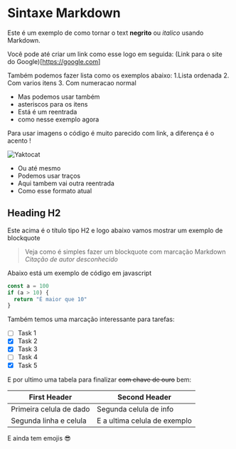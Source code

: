# Sintaxe Markdown

Este é um exemplo de como tornar o text **negrito** ou *italico* usando Markdown.

Você pode até criar um link como esse logo em seguida: (Link para o site do Google)[https://google.com]

Também podemos fazer lista como os exemplos abaixo:
1.Lista ordenada
2. Com varios itens
3. Com numeracao normal

* Mas podemos usar também
* asteriscos para os itens
 * Está é um reentrada
* como nesse exemplo agora

Para usar imagens o código é muito parecido com link, a diferença é o acento !

![Yaktocat](https://octodex.github.com/images/yaktocat.png)

- Ou até mesmo
- Podemos usar traços
 - Aqui tambem vai outra reentrada
- Como esse formato atual

## Heading H2

Este acima é o título tipo H2 e logo abaixo vamos mostrar um exemplo de blockquote

> Veja como é simples fazer um blockquote com marcação Markdown
> _Citação de autor desconhecido_

Abaixo está um exemplo de código em javascript

```javascript
const a = 100
if (a > 10) {
  return "É maior que 10"
} 
```

Também temos uma marcação interessante para tarefas:
- [ ] Task 1
- [x] Task 2
- [x] Task 3
- [ ] Task 4
- [x] Task 5

E por ultimo uma tabela para finalizar ~~com chave de ouro~~ bem:

First Header | Second Header
------------ | -------------
Primeira celula de dado | Segunda celula de info
Segunda linha e celula | E a ultima celula de exemplo

E ainda tem emojis :sunglasses:
